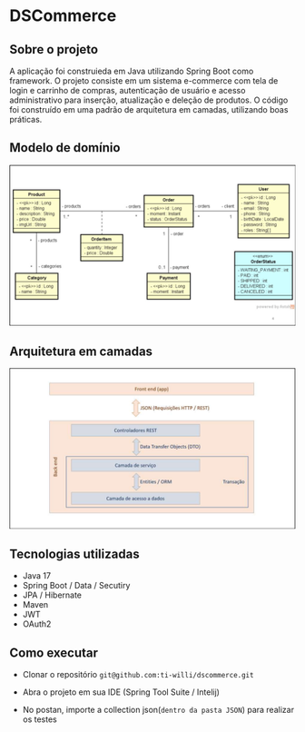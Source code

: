 # DSCommerce

## Sobre o projeto
A aplicação foi construieda em Java utilizando Spring Boot como framework. O projeto consiste em um sistema e-commerce com tela de login e carrinho de compras, autenticação de usuário e acesso administrativo para inserção, atualização e deleção de produtos. O código foi construído em uma padrão de arquitetura em camadas, utilizando boas práticas.

## Modelo de domínio
![Modelo de domínio](https://github.com/ti-willi/assets/blob/main/dscommerce/modelo%20dominio.png)

## Arquitetura em camadas
![Arquitetura em camadas](https://github.com/ti-willi/assets/blob/main/dscommerce/padrao%20camadas.png)

## Tecnologias utilizadas
- Java 17
- Spring Boot / Data / Secutiry
- JPA / Hibernate
- Maven
- JWT
- OAuth2

## Como executar 

- Clonar o repositório
`git@github.com:ti-willi/dscommerce.git`

- Abra o projeto em sua IDE (Spring Tool Suite / Intelij)

- No postan, importe a collection json(`dentro da pasta JSON`) para realizar os testes



